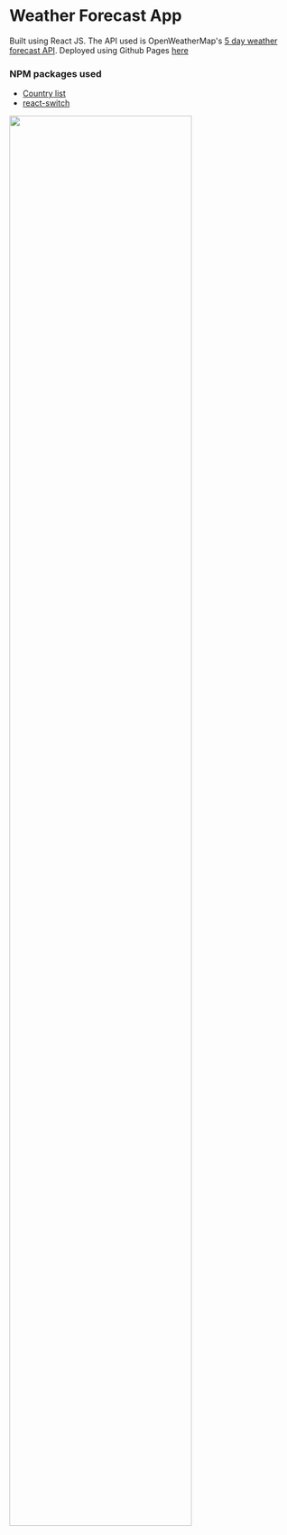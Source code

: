 # Weather Forecast App
Built using React JS. The API used is OpenWeatherMap's [5 day weather forecast API](https://openweathermap.org/forecast5). Deployed using Github Pages [here](https://paranoidandroid19.github.io/weather-forecast-app/)

### NPM packages used
- [Country list](https://www.npmjs.com/package/country-list)
- [react-switch](https://www.npmjs.com/package/react-switch)

<img src="https://user-images.githubusercontent.com/30766392/83004978-e5f17300-a02d-11ea-90c9-42170582ee4e.gif" width="80%">
